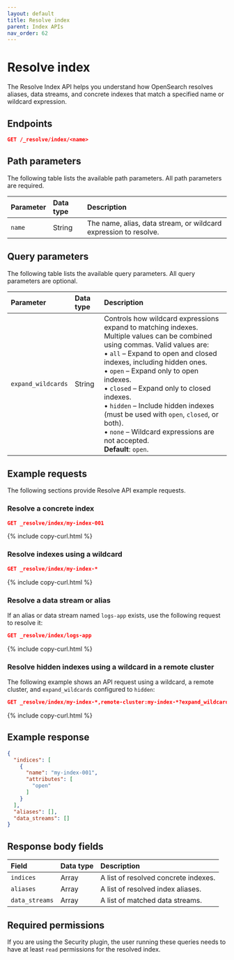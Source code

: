 ```yaml
---
layout: default
title: Resolve index
parent: Index APIs
nav_order: 62
---
```


# Resolve index

The Resolve Index API helps you understand how OpenSearch resolves aliases, data streams, and concrete indexes that match a specified name or wildcard expression.

## Endpoints

```json
GET /_resolve/index/<name>
```

## Path parameters

The following table lists the available path parameters. All path parameters are required.

| Parameter | Data type | Description |
| :--- | :--- | :--- |
| `name` | String | The name, alias, data stream, or wildcard expression to resolve. |

## Query parameters

The following table lists the available query parameters. All query parameters are optional.

| Parameter | Data type | Description |
| :--- | :--- | :--- |
| `expand_wildcards` | String | Controls how wildcard expressions expand to matching indexes. Multiple values can be combined using commas. Valid values are:<br>• `all` – Expand to open and closed indexes, including hidden ones.<br>• `open` – Expand only to open indexes.<br>• `closed` – Expand only to closed indexes.<br>• `hidden` – Include hidden indexes (must be used with `open`, `closed`, or both).<br>• `none` – Wildcard expressions are not accepted.<br>**Default**: `open`. |

## Example requests

The following sections provide Resolve API example requests.


### Resolve a concrete index


```json
GET _resolve/index/my-index-001
```
{% include copy-curl.html %}

### Resolve indexes using a wildcard


```json
GET _resolve/index/my-index-*
```
{% include copy-curl.html %}

### Resolve a data stream or alias

If an alias or data stream named `logs-app` exists, use the following request to resolve it:

```json
GET _resolve/index/logs-app
```
{% include copy-curl.html %}

### Resolve hidden indexes using a wildcard in a remote cluster

The following example shows an API request using a wildcard, a remote cluster, and `expand_wildcards` configured to `hidden`:

```json
GET _resolve/index/my-index-*,remote-cluster:my-index-*?expand_wildcards=hidden
```
{% include copy-curl.html %}

## Example response

```json
{
  "indices": [
    {
      "name": "my-index-001",
      "attributes": [
        "open"
      ]
    }
  ],
  "aliases": [],
  "data_streams": []
}
```

## Response body fields

| Field | Data type | Description |
| :--- | :--- | :--- |
| `indices` | Array | A list of resolved concrete indexes. |
| `aliases` | Array | A list of resolved index aliases. |
| `data_streams` | Array | A list of matched data streams. |

## Required permissions

If you are using the Security plugin, the user running these queries needs to have at least `read` permissions for the resolved index. 
